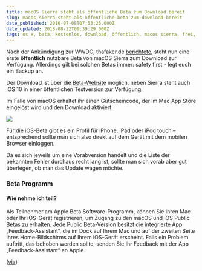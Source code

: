 ```yaml
---
title: macOS Sierra steht als öffentliche Beta zum Download bereit
slug: macos-sierra-steht-als-offentliche-beta-zum-download-bereit
date_published: 2016-07-08T07:53:25.000Z
date_updated: 2018-08-22T09:39:29.000Z
tags: os x, beta, kostenlos, download, öffentlich, macos sierra, frei, OSX 10.12
---
```


Nach der Ankündigung zur WWDC, thafaker.de [berichtete](__GHOST_URL__/wwdc-2016-zusammenfassung/), steht nun eine erste **öffentlich** nutzbare Beta von macOS Sierra zum Download zur Verfügung. Allerdings gilt bei solchen Betas immer: safety first - legt euch ein Backup an. 

Der Download ist über die [Beta-Website](https://beta.apple.com/sp/betaprogram/) möglich, neben Sierra steht auch iOS 10 in einer öffentlichen Testversion zur Verfügung.

Im Falle von macOS erhaltet ihr einen Gutscheincode, der im Mac App Store eingelöst wird und den Download aktiviert.

![](__GHOST_URL__/content/images/2016/07/sierra-1.JPG)

Für die iOS-Beta gibt es ein Profil für iPhone, iPad oder iPod touch – entsprechend sollte man sich also direkt auf dem Gerät mit dem mobilen Browser einloggen.

Da es sich jeweils um eine Vorabversion handelt und die Liste der bekannten Fehler durchaus recht lang ist, sollte man sich vorab aber gut überlegen, ob man das Update wagen möchte.

### Beta Programm

#### Wie nehme ich teil?

Als Teilnehmer am Apple Beta Software-Programm, können Sie Ihren Mac oder Ihr iOS-Gerät registrieren, um Zugang zu den macOS und iOS Public Betas zu erhalten. Jede Public Beta-Version besitzt die integrierte App „Feedback-Assistant“, die im Dock auf Ihrem Mac und auf der zweiten Seite Ihres Home-Bildschirms auf Ihrem iOS-Gerät erscheint. Falls ein Problem auftritt, das behoben werden sollte, senden Sie Ihr Feedback mit der App „Feedback-Assistant“ an Apple.

([via](http://www.macnotes.de/2016/07/07/ios-10-macos-sierra-oeffentliche-beta-verfuegbar/))
